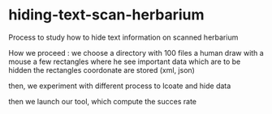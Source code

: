 # hiding-text-scan-herbarium

Process to study how to hide text information on scanned herbarium

How we proceed : 
we choose a directory with 100 files
a human draw with a mouse a few rectangles where he see important data which are to be hidden
the rectangles coordonate are stored (xml, json)

then, we experiment with different process to lcoate and hide data

then we launch our tool, which compute the succes rate

